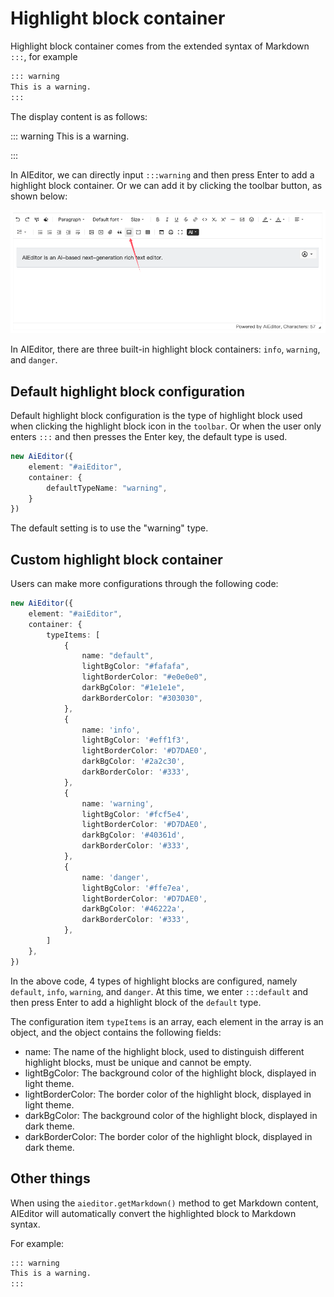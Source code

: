 # Highlight block container

Highlight block container comes from the extended syntax of Markdown `:::`, for example

```markdown
::: warning
This is a warning.
:::
```
The display content is as follows:

::: warning  This is a warning.

:::


In AIEditor, we can directly input `:::warning` and then press Enter to add a highlight block container. Or we can add it by clicking the toolbar button, as shown below:

![](../assets/image/container.png)

In AIEditor, there are three built-in highlight block containers: `info`, `warning`, and `danger`.

## Default highlight block configuration

Default highlight block configuration is the type of highlight block used when clicking the highlight block icon in the `toolbar`. 
Or when the user only enters `:::` and then presses the Enter key, the default type is used.


```typescript
new AiEditor({
    element: "#aiEditor",
    container: {
        defaultTypeName: "warning",
    }
})
```

The default setting is to use the "warning" type.

## Custom highlight block container

Users can make more configurations through the following code:

```typescript
new AiEditor({
    element: "#aiEditor",
    container: {
        typeItems: [
            {
                name: "default",
                lightBgColor: "#fafafa",
                lightBorderColor: "#e0e0e0",
                darkBgColor: "#1e1e1e",
                darkBorderColor: "#303030",
            },
            {
                name: 'info',
                lightBgColor: '#eff1f3',
                lightBorderColor: '#D7DAE0',
                darkBgColor: '#2a2c30',
                darkBorderColor: '#333',
            },
            {
                name: 'warning',
                lightBgColor: '#fcf5e4',
                lightBorderColor: '#D7DAE0',
                darkBgColor: '#40361d',
                darkBorderColor: '#333',
            },
            {
                name: 'danger',
                lightBgColor: '#ffe7ea',
                lightBorderColor: '#D7DAE0',
                darkBgColor: '#46222a',
                darkBorderColor: '#333',
            },
        ]
    },
})
```
In the above code, 4 types of highlight blocks are configured, namely `default`, `info`, `warning`, and `danger`. 
At this time, we enter `:::default` and then press Enter to add a highlight block of the `default` type.

The configuration item `typeItems` is an array, each element in the array is an object, and the object contains the following fields:
- name: The name of the highlight block, used to distinguish different highlight blocks, must be unique and cannot be empty.
- lightBgColor: The background color of the highlight block, displayed in light theme.
- lightBorderColor: The border color of the highlight block, displayed in light theme.
- darkBgColor: The background color of the highlight block, displayed in dark theme.
- darkBorderColor: The border color of the highlight block, displayed in dark theme.

## Other things

When using the `aieditor.getMarkdown()` method to get Markdown content, AIEditor will automatically convert the highlighted block to Markdown syntax.

For example:

```markdown
::: warning
This is a warning.
:::
```

